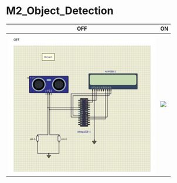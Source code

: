 # M2_Object_Detection


| OFF | ON  |
| --- | --- |
| <img src="6_output/Object Detection Off.png" width="400"> | <img src="6_output/ Object Detection On.png" width="400"> |
